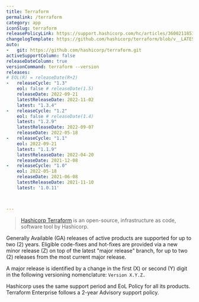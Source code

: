 ```yaml
---
title: Terraform
permalink: /terraform
category: app
iconSlug: terraform
releasePolicyLink: https://support.hashicorp.com/hc/articles/360021185113
changelogTemplate: https://github.com/hashicorp/terraform/blob/v__LATEST__/CHANGELOG.md
auto:
-   git: https://github.com/hashicorp/terraform.git
activeSupportColumn: false
releaseDateColumn: true
versionCommand: terraform --version
releases:
# EOL(R) = releaseDate(R+2)
-   releaseCycle: "1.3"
    eol: false # releaseDate(1.5)
    releaseDate: 2022-09-21
    latestReleaseDate: 2022-11-02
    latest: "1.3.4"
-   releaseCycle: "1.2"
    eol: false # releaseDate(1.4)
    latest: "1.2.9"
    latestReleaseDate: 2022-09-07
    releaseDate: 2022-05-18
-   releaseCycle: "1.1"
    eol: 2022-09-21
    latest: "1.1.9"
    latestReleaseDate: 2022-04-20
    releaseDate: 2021-12-08
-   releaseCycle: "1.0"
    eol: 2022-05-18
    releaseDate: 2021-06-08
    latestReleaseDate: 2021-11-10
    latest: '1.0.11'



---
```


> [Hashicorp Terraform](https://www.terraform.io/) is an open-source, infrastructure as code, software tool by Hashicorp.

Generally Available (GA) releases of active products are supported for up to two (2) years. Eligible code-fixes and hot-fixes are provided via a new minor release (Z) on top of the latest "major release" branch, for up to two (2) releases from the most current major release.

A major release is identified by a change in the first (X) or second (Y) digit in the following versioning nomenclature: `Version X.Y.Z.`

Hashicorp uses the same support period and EoL Policy for all its products. Terraform Enterprise follows a 2-year Advisory support policy.
